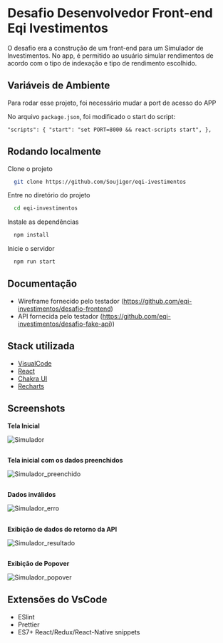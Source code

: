 
#  Desafio Desenvolvedor Front-end Eqi Ivestimentos

O desafio era a construção de um front-end para um Simulador de Investimentos. 
No app, é permitido ao usuário simular rendimentos de acordo com o tipo de indexação e tipo de rendimento escolhido.

## Variáveis de Ambiente

Para rodar esse projeto, foi necessário mudar a port de acesso do APP

No arquivo `package.json`, foi modificado o start do script:

`"scripts": {
    "start": "set PORT=8000 && react-scripts start",
     },`


## Rodando localmente

Clone o projeto

```bash
  git clone https://github.com/Soujigor/eqi-ivestimentos
```

Entre no diretório do projeto

```bash
  cd eqi-investimentos
```

Instale as dependências

```bash
  npm install
```

Inicie o servidor

```bash
  npm run start
``` 

## Documentação

* Wireframe fornecido pelo testador (https://github.com/eqi-investimentos/desafio-frontend)
* API fornecida pelo testador (https://github.com/eqi-investimentos/desafio-fake-api))


## Stack utilizada

* [VisualCode](https://code.visualstudio.com)
* [React](https://reactjs.org)
* [Chakra UI](https://chakra-ui.com)
* [Recharts](https://recharts.org/en-US/)


## Screenshots


**Tela Inicial**

![Simulador](https://i.imgur.com/LjARS2O.png)

##
**Tela inicial com os dados preenchidos**

![Simulador_preenchido](https://i.imgur.com/ByTj47d.png)

##
**Dados inválidos**

![Simulador_erro](https://i.imgur.com/bVOOLGt.png)

##
**Exibição de dados do retorno da API**

![Simulador_resultado](https://i.imgur.com/ByTj47d.png)

##
**Exibição de Popover**

![Simulador_popover](https://i.imgur.com/GAeuVOR.png)


## Extensões do VsCode

* ESlint
* Prettier
* ES7+ React/Redux/React-Native snippets


